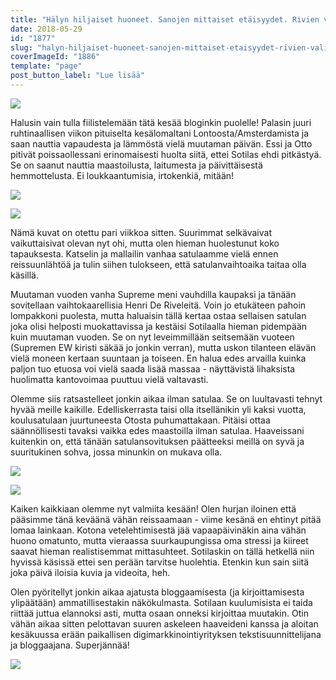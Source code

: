 ```yaml
---
title: "Hälyn hiljaiset huoneet. Sanojen mittaiset etäisyydet. Rivien välissä kokonainen maailma."
date: 2018-05-29
id: "1877"
slug: "halyn-hiljaiset-huoneet-sanojen-mittaiset-etaisyydet-rivien-valissa-kokonainen-maailma"
coverImageId: "1886"
template: "page"
post_button_label: "Lue lisää"
---
```


![](/images/MG_5520-1.jpg)

Halusin vain tulla fiilistelemään tätä kesää bloginkin puolelle! Palasin juuri ruhtinaallisen viikon pituiselta kesälomaltani Lontoosta/Amsterdamista ja saan nauttia vapaudesta ja lämmöstä vielä muutaman päivän. Essi ja Otto pitivät poissaollessani erinomaisesti huolta siitä, ettei Sotilas ehdi pitkästyä. Se on saanut nauttia maastoilusta, laitumesta ja päivittäisestä hemmottelusta. Ei loukkaantumisia, irtokenkiä, mitään!

![](/images/MG_5472-1.jpg)

![](/images/MG_5421-1.jpg)

Nämä kuvat on otettu pari viikkoa sitten. Suurimmat selkävaivat vaikuttaisivat olevan nyt ohi, mutta olen hieman huolestunut koko tapauksesta. Katselin ja mallailin vanhaa satulaamme vielä ennen reissuunlähtöä ja tulin siihen tulokseen, että satulanvaihtoaika taitaa olla käsillä.

Muutaman vuoden vanha Supreme meni vauhdilla kaupaksi ja tänään sovitellaan vaihtokaarellisia Henri De Riveleitä. Voin jo etukäteen pahoin lompakkoni puolesta, mutta haluaisin tällä kertaa ostaa sellaisen satulan joka olisi helposti muokattavissa ja kestäisi Sotilaalla hieman pidempään kuin muutaman vuoden. Se on nyt leveimmillään seitsemään vuoteen (Supremen EW kiristi säkää jo jonkin verran), mutta uskon tilanteen elävän vielä moneen kertaan suuntaan ja toiseen. En halua edes arvailla kuinka paljon tuo etuosa voi vielä saada lisää massaa - näyttävistä lihaksista huolimatta kantovoimaa puuttuu vielä valtavasti.

Olemme siis ratsastelleet jonkin aikaa ilman satulaa. Se on luultavasti tehnyt hyvää meille kaikille. Edelliskerrasta taisi olla itsellänikin yli kaksi vuotta, koulusatulaan juurtuneesta Otosta puhumattakaan. Pitäisi ottaa säännöllisesti tavaksi vaikka edes maastoilla ilman satulaa. Haaveissani kuitenkin on, että tänään satulansovituksen päätteeksi meillä on syvä ja suuritukinen sohva, jossa minunkin on mukava olla.

![](/images/MG_5510-1.jpg)

![](/images/MG_5307-1.jpg)

Kaiken kaikkiaan olemme nyt valmiita kesään! Olen hurjan iloinen että pääsimme tänä keväänä vähän reissaamaan - viime kesänä en ehtinyt pitää lomaa lainkaan. Kotona vetelehtimisestä jää vapaapäivinäkin aina vähän huono omatunto, mutta vieraassa suurkaupungissa oma stressi ja kiireet saavat hieman realistisemmat mittasuhteet. Sotilaskin on tällä hetkellä niin hyvissä käsissä ettei sen perään tarvitse huolehtia. Etenkin kun sain siitä joka päivä iloisia kuvia ja videoita, heh.

Olen pyöritellyt jonkin aikaa ajatusta bloggaamisesta (ja kirjoittamisesta ylipäätään) ammatillisestakin näkökulmasta. Sotilaan kuulumisista ei taida riittää juttua elannoksi asti, mutta osaan onneksi kirjoittaa muutakin. Otin vähän aikaa sitten pelottavan suuren askeleen haaveideni kanssa ja aloitan kesäkuussa erään paikallisen digimarkkinointiyrityksen tekstisuunnittelijana ja bloggaajana. Superjännää!

![](/images/MG_5534-1.jpg)
